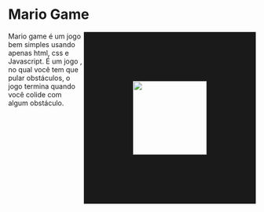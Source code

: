 # Mario Game

<img align="right" height="150" src="https://gamerview.uai.com.br/wp-content/uploads/2022/04/Super-Mario-Bros-Filme-Adiado-Gv.jpg" border="100">

Mario game é um jogo bem simples usando apenas html, css e 
Javascript. 
É um jogo , no qual você tem que pular obstáculos, o jogo termina quando você colide com algum obstáculo.

